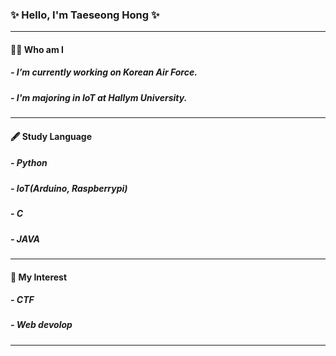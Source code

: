 ### ✨ Hello, I'm Taeseong Hong ✨
---
#### 🤷‍♂️ Who am I
##### - I’m currently working on Korean Air Force.
##### - I'm majoring in IoT at Hallym University.
---
#### 🖋 Study Language
##### - Python
##### - IoT(Arduino, Raspberrypi)
##### - C
##### - JAVA
---
#### 📒 My Interest
##### - CTF
##### - Web devolop
---



<!--
**tshong3/tshong3** is a ✨ _special_ ✨ repository because its `README.md` (this file) appears on your GitHub profile.

Here are some ideas to get you started:
-->
